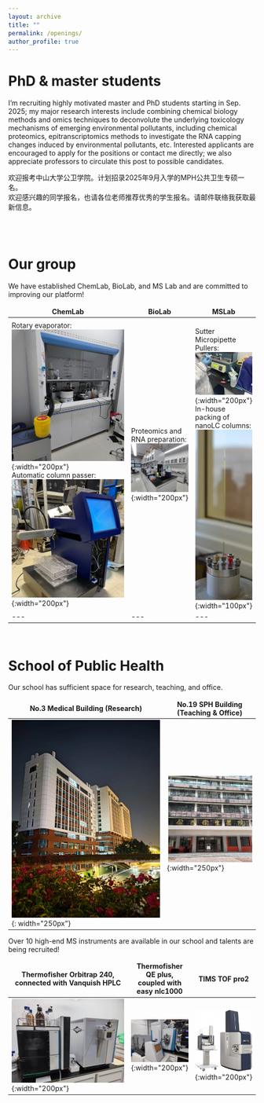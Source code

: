 ```yaml
---
layout: archive
title: ""
permalink: /openings/
author_profile: true
---
```


<!---
# __Postdoc Post__   
We also have a few openings for Postdoc working with me. The major areas of interest are: MS-based omics for molecular toxicology studies. Please contact me for details or check out <a href="https://sph.sysu.edu.cn/article/2494">our post here</a> or contact me for details.

招收博士后研究员(逸仙博士后)。目标工作方向为基于质谱的多组学对新型环境污染物的分子毒理学机制进行探索。     
可访问<a href="https://sph.sysu.edu.cn/article/2494">此链接</a>或者邮件联系本人。  
<br>
--->

# __PhD & master students__   
I’m recruiting highly motivated master and PhD students starting in Sep. 2025; my major research interests include combining chemical biology methods and omics techniques to deconvolute the underlying toxicology mechanisms of emerging environmental pollutants, including chemical proteomics, epitranscriptomics methods to investigate the RNA capping changes induced by environmental pollutants, etc. Interested applicants are encouraged to apply for the positions or contact me directly; we also appreciate professors to circulate this post to possible candidates.

欢迎报考中山大学公卫学院。计划招录2025年9月入学的MPH公共卫生专硕一名。<br>
欢迎感兴趣的同学报名，也请各位老师推荐优秀的学生报名。请邮件联络我获取最新信息。
<br><br>
<br><br>

# __Our group__
We have established ChemLab, BioLab, and MS Lab and are committed to improving our platform!<br>

|ChemLab |BioLab|MSLab|
---|---|---
Rotary evaporator:<br> ![旋蒸仪](/images/旋蒸仪.jpg){:width="200px"} <br>Automatic column passer:<br> ![过柱机](/images/过柱机2.jpg){:width="200px"}| Proteomics and RNA preparation:<br> ![生物实验室](/images/biolab.jpg){:width="200px"} | <br>Sutter Micropipette Pullers:<br> ![拉针仪](/images/拉针仪.png){:width="200px"}<br> In-house packing of nanoLC columns:<br>![填柱仪](/images/填柱仪.jpg){:width="100px"} 
---|---|---

<br>


# __School of Public Health__
Our school has sufficient space for research, teaching, and office.<br>
<style>
table {
    border-collapse: collapse;
    border:none;
}
td, th {
    border: none;
}
table th:first-of-type {
    width: 8cm;
}
table th:first-of-type(2) {
    width: 8cm;
}
</style>
    
No.3 Medical Building (Research)|No.19 SPH Building (Teaching & Office)
---|---
![学院科研楼](/images/科研楼.jpg){: width="250px"}|![学院办公楼](/images/办公楼.jpg){:width="250px"}   
    
Over 10 high-end MS instruments are available in our school and talents are being recruited!<br>
<style>
table {
    border-collapse: collapse;
    border:none;
}
td, th {
    border: none;
}
table th:first-of-type {
    width: 8cm;
}
table th:first-of-type(2) {
    width: 8cm;
}
table th:first-of-type(3) {
    width: 8cm;
}
</style>

|Thermofisher Orbitrap 240, <br>connected with Vanquish HPLC | Thermofisher QE plus,<br>coupled with easy nlc1000|TIMS TOF pro2|
---|---|---
|![质谱仪器1](/images/240.jpg){:width="200px"} | ![质谱仪器2](/images/QE.jpg){:width="200px"} |![质谱仪器3](/images/timsTOF.jpg){:width="200px"}|


